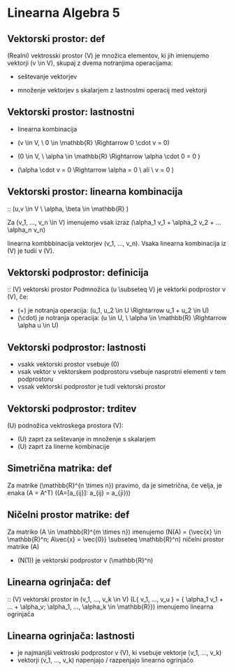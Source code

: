 # Linearna Algebra 5
Vektorski prostor: def
--------------------------------
(Realni) vektrosski prostor \(V\) je množica elementov, ki jih imienujemo vektorji \(v \in V\), skupaj z dvema notranjima operacijama: 
- seštevanje vektorjev 

- množenje vektorjev s skalarjem 
z lastnostmi operacij med vektorji


Vektorski prostor: lastnostni
--------------------------------

- linearna kombinacija 
- \(v \in V, \ 0 \in \mathbb{R} \Rightarrow 0 \cdot v = 0\) 

- \(0 \in V, \ \alpha \in \mathbb{R} \Rightarrow \alpha \cdot 0 = 0 \) 
- \(\alpha \cdot v = 0 \Rightarrow \alpha = 0 \ ali \ v = 0 \)


Vektorski prostor: linearna kombinacija
--------------------------------
:: \(u,v \in V \ \alpha, \beta \in \mathbb{R} \)


Za \(v_1, ..., v_n \in V\) imenujemo vsak izraz \(\alpha_1 v_1 + \alpha_2 v_2 + ... \alpha_n v_n\) 

linearna kombbbinacija vektorjev \(v_1, ..., v_n\). 
Vsaka linearna kombinacija iz \(V\) je tudii v \(V\).


Vektorski podprostor: definicija
--------------------------------
:: \(V\) vektorski prostor 
Podmnožica \(u \subseteq V\) je vektorki podprostor v \(V\), če: 
- \(+\) je notranja operacija: \(u_1, u_2 \in U \Rightarrow u_1 + u_2 \in U\) 
- \(\cdot\) je notranja operacija: \(u \in U, \ \alpha \in \mathbb{R} \Rightarrow \alpha u \in U\)


Vektorski podprostor: lastnosti
--------------------------------
- vsakk vektorski prostor vsebuje \(0\) 
- vsak vektor v vektorskem podprostoru vsebuje nasprotni elementi v tem podprostoru 
- vssak vektorski podprostor je tudi vektorski prostor


Vektorski podprostor: trditev
--------------------------------
\(U\) podnožica vektroskega prostora \(V\): 
- \(U\) zaprt za seštevanje in množenje s skalarjem 
- \(U\) zaprt za linerne kombinacije


Simetrična matrika: def
--------------------------------
Za matrike \(\mathbb{R}^{n \times n}\) pravimo, da je simetrična, če velja, je enaka \(A = A^T\) 
\((A=[a_{ij}]: a_{ij} = a_{ji})\)


Ničelni prostor matrike: def
--------------------------------
Za matriko \(A \in \mathbb{R}^{m \times n}\) imenujemo 
\(N(A) = \{\vec{x} \in \mathbb{R}^n; A\vec{x} = \vec{0}\} \subseteq \mathbb{R}^n\) ničelni prostor matrike \(A\) 
- \(N(1)\) je vektorski podprostor v \(\mathbb{R}^n\)


Linearna ogrinjača: def
--------------------------------
:: \(V\) vektorski prostor in \(v_1, ..., v_k \in V\) 
\(L\{ v_1, ..., v_u  \} = \{ \alpha_1 v_1 + ... + \alpha_v; \alpha_1, ..., \alpha_k \in \mathbb{R}\}\) 
imenujemo linearna ogrinjača 


Linearna ogrinjača: lastnosti
--------------------------------
- je najmanjši vektroski podprostor v \(V\), ki vsebuje vektorje \(v_1, ..., v_k\) 
- vektorji \(v_1, ..., v_k\) napenjajo / razpenjajo linearno ogrinjačo

